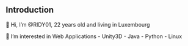## Introduction
👋 Hi, I’m @RIDY01, 22 years old and living in Luxembourg

👀 I’m interested in Web Applications - Unity3D - Java - Python - Linux
